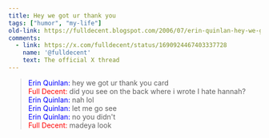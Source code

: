 ```yaml
---
title: Hey we got ur thank you
tags: ["humor", "my-life"]
old-link: https://fulldecent.blogspot.com/2006/07/erin-quinlan-hey-we-got-ur-thank-you.html
comments:
  - link: https://x.com/fulldecent/status/1690924467403337728
    name: '@fulldecent'
    text: The official X thread
---
```


> <span style="color:blue">Erin Quinlan:</span> hey we got ur thank you card<br>
> <span style="color:red">Full Decent:</span> did you see on the back where i wrote I hate hannah?<br>
> <span style="color:blue">Erin Quinlan:</span> nah lol<br>
> <span style="color:blue">Erin Quinlan:</span> let me go see<br>
> <span style="color:blue">Erin Quinlan:</span> no you didn't<br>
> <span style="color:red">Full Decent:</span> madeya look
